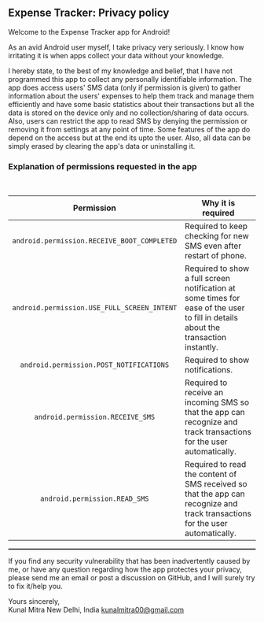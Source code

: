 ## Expense Tracker: Privacy policy

Welcome to the Expense Tracker app for Android!

As an avid Android user myself, I take privacy very seriously.
I know how irritating it is when apps collect your data without your knowledge.

I hereby state, to the best of my knowledge and belief, that I have not programmed this app to collect any personally identifiable information. The app does access users' SMS data (only if permission is given) to gather information about the users' expenses to help them track and manage them efficiently and have some basic statistics about their transactions but all the data is stored on the device only and no collection/sharing of data occurs. Also, users can restrict the app to read SMS by denying the permission or removing it from settings at any point of time. Some features of the app do depend on the access but at the end its upto the user. Also, all data can be simply erased by clearing the app's data or uninstalling it.

### Explanation of permissions requested in the app

<br/>

| Permission | Why it is required |
| :---: | --- |
| `android.permission.RECEIVE_BOOT_COMPLETED` | Required to keep checking for new SMS even after restart of phone. |
| `android.permission.USE_FULL_SCREEN_INTENT` | Required to show a full screen notification at some times for ease of the user to fill in details about the transaction instantly. |
| `android.permission.POST_NOTIFICATIONS` | Required to show notifications. |
| `android.permission.RECEIVE_SMS` | Required to receive an incoming SMS so that the app can recognize and track transactions for the user automatically. |
| `android.permission.READ_SMS` | Required to read the content of SMS received so that the app can recognize and track transactions for the user automatically. |

 <hr style="border:1px solid gray">

If you find any security vulnerability that has been inadvertently caused by me, or have any question regarding how the app protectes your privacy, please send me an email or post a discussion on GitHub, and I will surely try to fix it/help you.

Yours sincerely,  
Kunal Mitra
New Delhi, India
kunalmitra00@gmail.com